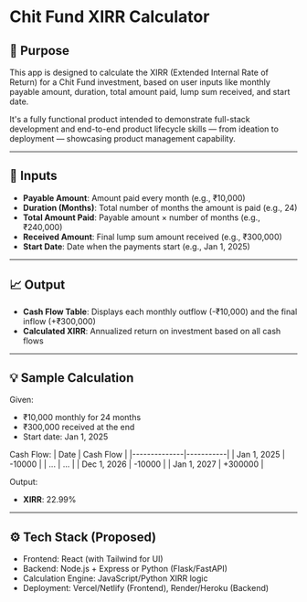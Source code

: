 # Chit Fund XIRR Calculator

## 🎯 Purpose

This app is designed to calculate the XIRR (Extended Internal Rate of Return) for a Chit Fund investment, based on user inputs like monthly payable amount, duration, total amount paid, lump sum received, and start date. 

It's a fully functional product intended to demonstrate full-stack development and end-to-end product lifecycle skills — from ideation to deployment — showcasing product management capability.

---

## 🧮 Inputs

- **Payable Amount**: Amount paid every month (e.g., ₹10,000)
- **Duration (Months)**: Total number of months the amount is paid (e.g., 24)
- **Total Amount Paid**: Payable amount × number of months (e.g., ₹240,000)
- **Received Amount**: Final lump sum amount received (e.g., ₹300,000)
- **Start Date**: Date when the payments start (e.g., Jan 1, 2025)

---

## 📈 Output

- **Cash Flow Table**: Displays each monthly outflow (-₹10,000) and the final inflow (+₹300,000)
- **Calculated XIRR**: Annualized return on investment based on all cash flows

---

## 💡 Sample Calculation

Given:
- ₹10,000 monthly for 24 months
- ₹300,000 received at the end
- Start date: Jan 1, 2025

Cash Flow:
| Date         | Cash Flow |
|--------------|-----------|
| Jan 1, 2025  | -10000    |
| ...          | ...       |
| Dec 1, 2026  | -10000    |
| Jan 1, 2027  | +300000   |

Output:
- **XIRR**: 22.99%

---

## ⚙️ Tech Stack (Proposed)

- Frontend: React (with Tailwind for UI)
- Backend: Node.js + Express or Python (Flask/FastAPI)
- Calculation Engine: JavaScript/Python XIRR logic
- Deployment: Vercel/Netlify (Frontend), Render/Heroku (Backend) 